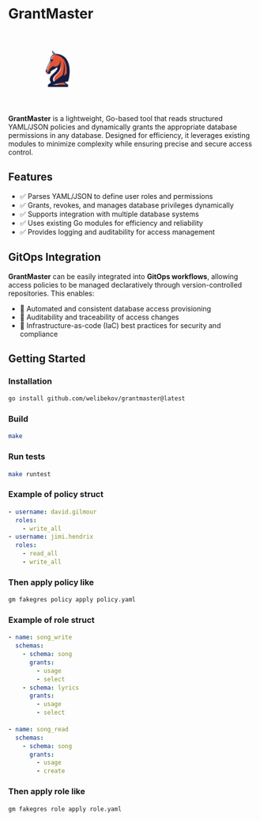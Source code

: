 # GrantMaster

![GrantMaster Logo](assets/logo.png)

**GrantMaster** is a lightweight, Go-based tool that reads structured YAML/JSON policies and dynamically grants the appropriate database permissions in any database. Designed for efficiency, it leverages existing modules to minimize complexity while ensuring precise and secure access control.

## Features

- ✅ Parses YAML/JSON to define user roles and permissions  
- ✅ Grants, revokes, and manages database privileges dynamically  
- ✅ Supports integration with multiple database systems  
- ✅ Uses existing Go modules for efficiency and reliability  
- ✅ Provides logging and auditability for access management  

## GitOps Integration

**GrantMaster** can be easily integrated into **GitOps workflows**, allowing access policies to be managed declaratively through version-controlled repositories. This enables:  

- 🔹 Automated and consistent database access provisioning  
- 🔹 Auditability and traceability of access changes  
- 🔹 Infrastructure-as-code (IaC) best practices for security and compliance  

## Getting Started

### Installation

```sh
go install github.com/welibekov/grantmaster@latest
```

### Build

```sh
make
```

### Run tests

```sh
make runtest
```

### Example of policy struct

```yaml
- username: david.gilmour
  roles:
    - write_all
- username: jimi.hendrix
  roles:
    - read_all
    - write_all
```

### Then apply policy like
```sh
gm fakegres policy apply policy.yaml
```

### Example of role struct

```yaml
- name: song_write
  schemas:
    - schema: song
      grants:
        - usage
        - select
    - schema: lyrics
      grants:
        - usage
        - select

- name: song_read
  schemas:
    - schema: song
      grants:
        - usage
        - create
```

### Then apply role like
```sh
gm fakegres role apply role.yaml
```

